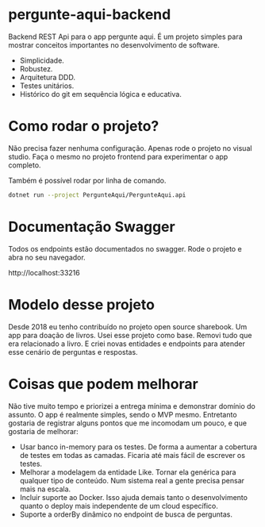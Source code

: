 # pergunte-aqui-backend

Backend REST Api para o app pergunte aqui. É um projeto simples para mostrar conceitos importantes no desenvolvimento de software.
- Simplicidade.
- Robustez.
- Arquitetura DDD.
- Testes unitários.
- Histórico do git em sequência lógica e educativa.

# Como rodar o projeto?

Não precisa fazer nenhuma configuração. Apenas rode o projeto no visual studio. Faça o mesmo no projeto frontend para experimentar o app completo.

Também é possível rodar por linha de comando.
```bash
dotnet run --project PergunteAqui/PergunteAqui.api
```

# Documentação Swagger

Todos os endpoints estão documentados no swagger. Rode o projeto e abra no seu navegador.

http://localhost:33216

# Modelo desse projeto

Desde 2018 eu tenho contribuído no projeto open source sharebook. Um app para doação de livros. Usei esse projeto como base. Removi tudo que era relacionado a livro. E criei novas entidades e endpoints para atender esse cenário de perguntas e respostas.

# Coisas que podem melhorar

Não tive muito tempo e priorizei a entrega mínima e demonstrar domínio do assunto. O app é realmente simples, sendo o MVP mesmo. Entretanto gostaria de registrar alguns pontos que me incomodam um pouco, e que gostaria de melhorar:
- Usar banco in-memory para os testes. De forma a aumentar a cobertura de testes em todas as camadas. Ficaria até mais fácil de escrever os testes.
- Melhorar a modelagem da entidade Like. Tornar ela genérica para qualquer tipo de conteúdo. Num sistema real a gente precisa pensar mais na escala.
- Incluir suporte ao Docker. Isso ajuda demais tanto o desenvolvimento quanto o deploy mais independente de um cloud específico.
- Suporte a orderBy dinâmico no endpoint de busca de perguntas.


